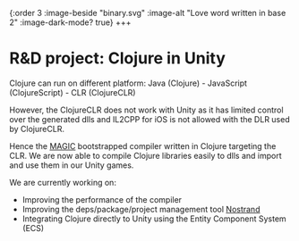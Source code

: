 {:order 3
 :image-beside "binary.svg"
 :image-alt "Love word written in base 2"
 :image-dark-mode? true}
+++

# R&D project: Clojure in Unity

Clojure can run on different platform:
Java (Clojure) - JavaScript (ClojureScript) - CLR (ClojureCLR)

However, the ClojureCLR does not work with Unity as it has limited control over the generated dlls and IL2CPP for iOS is not allowed with the DLR used by ClojureCLR.

Hence the [MAGIC](https://github.com/nasser/magic) bootstrapped compiler written in Clojure targeting the CLR. We are now able to compile Clojure libraries easily to dlls and import and use them in our Unity games.

We are currently working on:
- Improving the performance of the compiler
- Improving the deps/package/project management tool [Nostrand](https://github.com/nasser/nostrand)
- Integrating Clojure directly to Unity using the Entity Component System (ECS)